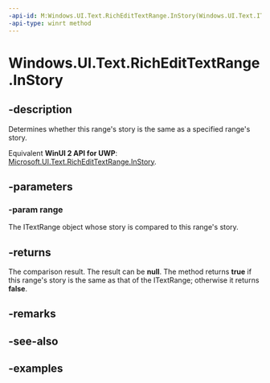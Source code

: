 ```yaml
---
-api-id: M:Windows.UI.Text.RichEditTextRange.InStory(Windows.UI.Text.ITextRange)
-api-type: winrt method
---
```


<!-- Method syntax.
public bool RichEditTextRange.InStory(ITextRange range)
-->

# Windows.UI.Text.RichEditTextRange.InStory

## -description

Determines whether this range's story is the same as a specified range's story.

Equivalent **WinUI 2 API for UWP**: [Microsoft.UI.Text.RichEditTextRange.InStory](/windows/winui/api/microsoft.ui.text.richedittextrange.instory).

## -parameters
### -param range

The ITextRange object whose story is compared to this range's story.

## -returns

The comparison result. The result can be **null**. The method returns **true** if this range's story is the same as that of the ITextRange; otherwise it returns **false**.

## -remarks

## -see-also

## -examples

